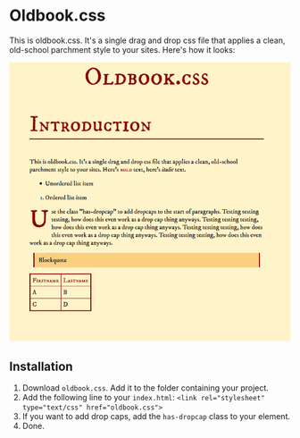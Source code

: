 # Oldbook.css

This is oldbook.css. It's a single drag and drop css file that applies a clean, old-school parchment style to your
sites. Here's how it looks:

![Demo image](https://github.com/UtilityHotbar/oldbook-css/blob/main/demo.png)

## Installation

1. Download `oldbook.css`. Add it to the folder containing your project.
2. Add the following line to your `index.html`: `<link rel="stylesheet" type="text/css" href="oldbook.css">`
3. If you want to add drop caps, add the `has-dropcap` class to your element.
4. Done.
